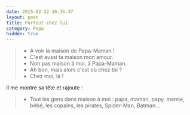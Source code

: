 ```yaml
---
date: 2015-02-22 16:36:37
layout: post
title: Partout chez lui
category: Papa
hidden: true
---
```


> - A voir la maison de Papa-Maman !
> - C'est aussi ta maison mon amour.
> - Non pas maison à moi, à Papa-Maman.
> - Ah bon, mais alors c'est où chez toi ?
> - Chez moi, là !

Il me montre sa tête et rajoute :

> - Tout les gens dans maison à moi : papa, maman, papy, mamie, bébé, les copains, les pirates, Spider-Man, Batman...

